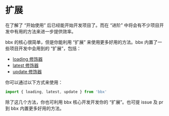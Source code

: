 # 扩展

在了解了 “开始使用” 后已经能开始开发项目了。而在 “进阶” 中将会有不少项目开发中有用的方法来进一步提供效率。

bbx 的核心很简单，但是你能利用 “扩展” 来使用更多好用的方法。bbx 内置了一些项目开发中会用到的 “扩展”，包括：

- [loading 修饰器](loading.html)
- [latest 修饰器](latest.html)
- [update 修饰器](update.html)

你可以通过以下方式来使用：

```jsx
import { loading, latest, update } from 'bbx'
```

除了这几个方法，你也可利用 bbx 核心开发开发你的 “扩展”。也可提 issue 及 pr 到 bbx 内置更多好用的方法。 